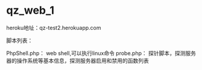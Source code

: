 # qz_web_1


heroku地址：qz-test2.herokuapp.com


脚本列表：

PhpShell.php： web shell,可以执行linux命令
probe.php： 探针脚本，探测服务器的操作系统等基本信息，探测服务器启用和禁用的函数列表



